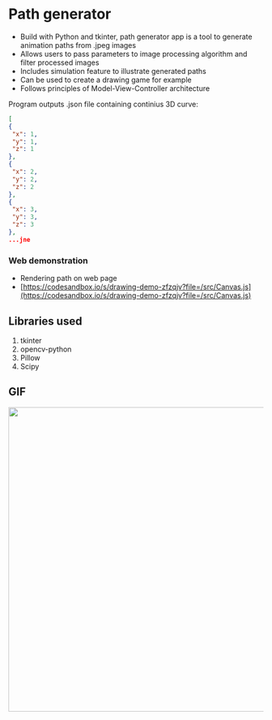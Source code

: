 # Path generator
-	Build with Python and tkinter, path generator app is a tool to generate animation paths from .jpeg images
-	Allows users to pass parameters to image processing algorithm and filter processed images
-	Includes simulation feature to illustrate generated paths
-	Can be used to create a drawing game for example
- Follows principles of Model-View-Controller architecture

Program outputs .json file containing continius 3D curve:

 ```json
[
 {
  "x": 1,
  "y": 1,
  "z": 1
 },
 {
  "x": 2,
  "y": 2,
  "z": 2
 },
 {
  "x": 3,
  "y": 3,
  "z": 3
 },
 ...jne
```

### Web demonstration
- Rendering path on web page 
- [https://codesandbox.io/s/drawing-demo-zfzqjv?file=/src/Canvas.js](https://codesandbox.io/s/drawing-demo-zfzqjv?file=/src/Canvas.js)

## Libraries used

1. tkinter
2. opencv-python
3. Pillow
4. Scipy


## GIF
<img src="https://github.com/svhein/gif/blob/main/lentsikka2.gif" height="600" width="800" />